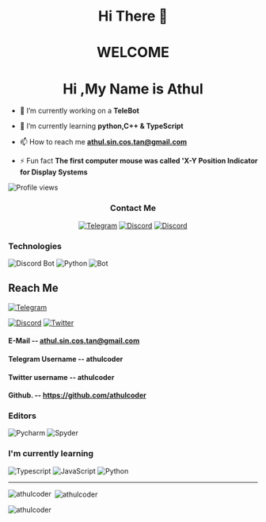 <!DOCTYPE>

<html>

<h1 align ="center"> Hi There 👋  </h1>
<H1 align = "center"> WELCOME </H1> 


</html>

<h1 align="center">Hi ,My Name is Athul</h1>

- 🔭 I’m currently working on a **TeleBot**

- 🌱 I’m currently learning **python,C++ & TypeScript**

- 📫 How to reach me **athul.sin.cos.tan@gmail.com**

- ⚡ Fun fact  **The first computer mouse was called 'X-Y Position Indicator for Display Systems**



![Profile views](https://gpvc.arturio.dev/athulcoder)




<h3 align="center">Contact Me</h3>
<p align="center">
  <a href="https://t.me/athulcoder" target="_blank"><img src="https://img.shields.io/badge/Telegram-6076d6?style=for-the-badge&logo=telegram&logoColor=white" alt="Telegram" /></a>
  <a href="https://discord.com/users/athulcoder#5156" target="_blank"><img src="https://img.shields.io/badge/Discord-7289DA?style=for-the-badge&logo=discord&logoColor=white" alt="Discord" /></a>
  <a href="https://discord.com/users/athulcoder#5156" target="_blank"><img src="https://img.shields.io/badge/Twitter-7289DA?style=for-the-badge&logo=twitter&logoColor=white" alt="Discord" /></a>
</p>


<h3> Technologies </h3>
<img src="https://img.shields.io/badge/Bot-6076d6?style=for-the-badge&logo=Telegram&logoColor=white" alt="Discord Bot" />
  <img src="https://img.shields.io/badge/Python-FCC624?style=for-the-badge&logo=python&logoColor=black" alt="Python" />
  <img src="https://img.shields.io/badge/Bot-8009fo?style=for-the-badge&logo=WhatsApp&logoColor=white" alt="Bot" />
  

## Reach Me
  <a href="https://t.me/athulcoder" target="_blank"><img src="https://img.shields.io/badge/Telegram-6076d6?style=for-the-badge&logo=telegram&logoColor=white" alt="Telegram" /></a>

  <a href="https://discord.com/users/athulcoder#5156" target="_blank"><img src="https://img.shields.io/badge/Discord-0909g6?style=for-the-badge&logo=discord&logoColor=white" alt="Discord" /></a>
  <a href="https://Twitter.com/users/athulcoder#5156" target="_blank"><img src="https://img.shields.io/badge/Twitter-7289DA?style=for-the-badge&logo=twitter&logoColor=white" alt="Twitter" /></a>
  
#### E-Mail -- athul.sin.cos.tan@gmail.com
####  Telegram Username -- athulcoder
#### Twitter username  -- athulcoder
#### Github.           -- https://github.com/athulcoder


<h3>Editors</h4>
<p>
  <img src="https://img.shields.io/badge/Pycharm-57A143?logo=Pycharm&logoColor=white&style=for-the-badge" alt="Pycharm" />
  <img src="https://img.shields.io/badge/Spyder-7F5AB6?logo=Spyder&logoColor=white&style=for-the-badge" alt="Spyder" />

<h3>I'm currently learning</h3>
<p>
  <img src="https://img.shields.io/badge/Typescript-2c2cc7?style=for-the-badge&logo=Typescript&logoColor=white" alt="Typescript" />
  <img src="https://img.shields.io/badge/JavaScript-F7DF1E?style=for-the-badge&logo=javascript&logoColor=black" alt="JavaScript" />
  <img src="https://img.shields.io/badge/Python-FCC624?style=for-the-badge&logo=python&logoColor=white" alt="Python" />
</p>

<hr />



<p><img align="left" src="https://github-readme-stats.vercel.app/api/top-langs?username=athulcoder&show_icons=true&theme=radical&locale=en&layout=compact" alt="athulcoder" /></p>

<p>&nbsp;<img align="center" src="https://github-readme-stats.vercel.app/api?username=athulcoder&show_icons=true&theme=radical&locale=en" alt="athulcoder" /></p>

<p><img align="center" src="https://github-readme-streak-stats.herokuapp.com/?user=athulcoder&" alt="athulcoder" /></p>
